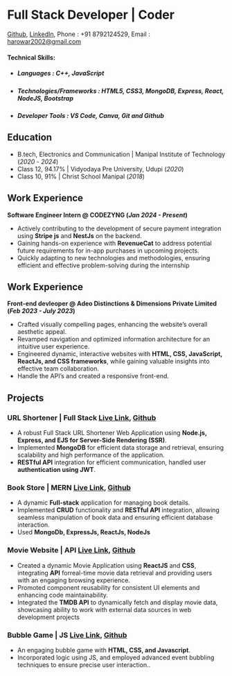 
# Full Stack Developer | Coder

[Github](https://github.com/KarthikhKamath), [LinkedIn](https://www.linkedin.com/in/karthik-h-kamath-251839198/), Phone : +91 8792124529, Email : harowar2002@gmail.com
#### Technical Skills:
- ##### Languages : C++, JavaScript
- ##### Technologies/Frameworks : HTML5, CSS3, MongoDB, Express, React, NodeJS, Bootstrap
- ##### Developer Tools : VS Code, Canva, Git and Github

## Education
- B.tech, Electronics and Communication | Manipal Institute of Technology (_2020_ - _2024_)								       		
- Class 12, 94.17%	| Vidyodaya Pre University, Udupi (_2020_)	 			        		
- Class 10, 91% | Christ School Manipal (_2018_)

## Work Experience
**Software Engineer Intern @  CODEZYNG  (_Jan 2024 - Present_)**
- Actively contributing to the development of secure payment integration using **Stripe js** and **NestJs** on the backend.
- Gaining hands-on experience with **RevenueCat** to address potential future requirements for in-app purchases in upcoming projects.
- Quickly adapting to new technologies and methodologies, ensuring efficient and effective problem-solving during the internship

## Work Experience
**Front-end devleoper @  Adeo Distinctions & Dimensions Private Limited  (_Feb 2023 - July 2023_)**
- Crafted visually compelling pages, enhancing the website’s overall aesthetic appeal.
- Revamped navigation and optimized information architecture for an intuitive user experience.
- Engineered dynamic, interactive websites with **HTML, CSS, JavaScript, ReactJs, and CSS
frameworks**, while gaining valuable insights into effective team collaboration.
- Handle the API’s and created a responsive front-end.


## Projects
### URL Shortener | Full Stack [Live Link](https://urlshortener-27oh.onrender.com/), [Github](https://github.com/KarthikhKamath/urlShortener)

- A robust Full Stack URL Shortener Web Application using **Node.js, Express, and EJS for
Server-Side Rendering (SSR)**.
- Implemented **MongoDB** for efficient data storage and retrieval, ensuring scalability and high
performance of the application.
- **RESTful API** integration for efficient communication, handled user **authentication using JWT**.


### Book Store | MERN [Live Link](https://kartbookstore.netlify.app/), [Github](https://github.com/KarthikhKamath/BookStoreFullCode)

- A dynamic **Full-stack** application for managing book details.
- Implemented **CRUD** functionality and **RESTful API** integration, allowing seamless manipulation of book data and ensuring efficient database interaction.
- Used **MongoDb, ExpressJs, ReactJs, NodeJs**

### Movie Website | API [Live Link](https://kartmovie.netlify.app/), [Github](https://github.com/KarthikhKamath/Movies-app)

- Created a dynamic Movie Application using **ReactJS** and **CSS**, integrating **API** forreal-time movie data retrieval and providing users with an engaging browsing experience.
- Promoted component reusability for consistent UI elements and enhancing code maintainability.
- Integrated the **TMDB API** to dynamically fetch and display movie data, showcasing ability to work with external data sources in web development projects

### Bubble Game | JS [Live Link](https://kartbubblegame.netlify.app/), [Github](https://github.com/KarthikhKamath/bubble-game)

- An engaging bubble game with **HTML, CSS, and Javascript**.
- Incorporated logic using JS, and employed advanced event bubbling techniques to ensure precise user interaction..
